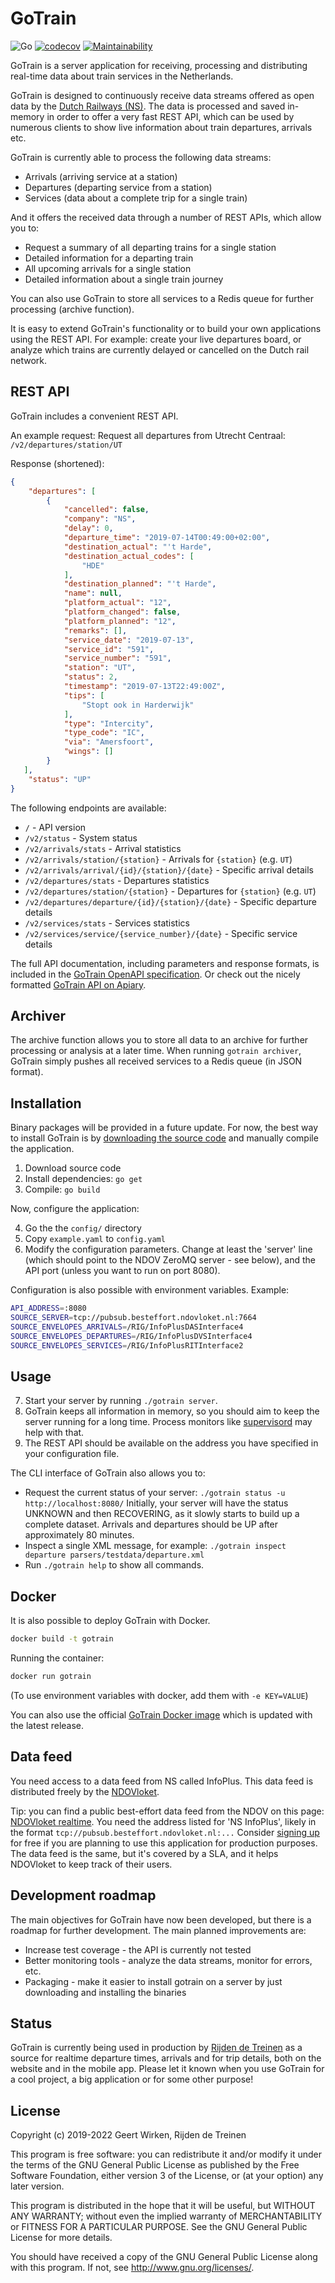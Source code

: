 GoTrain
=======

![Go](https://github.com/rijdendetreinen/gotrain/workflows/Go/badge.svg)
[![codecov](https://codecov.io/gh/rijdendetreinen/gotrain/branch/master/graph/badge.svg)](https://codecov.io/gh/rijdendetreinen/gotrain)
[![Maintainability](https://api.codeclimate.com/v1/badges/e35ed750fa4facc99e92/maintainability)](https://codeclimate.com/github/rijdendetreinen/gotrain/maintainability)

GoTrain is a server application for receiving, processing and distributing
real-time data about train services in the Netherlands.

GoTrain is designed to continuously receive data streams offered as open data
by the [Dutch Railways (NS)](http://www.ns.nl/). The data is processed and
saved in-memory in order to offer a very fast REST API, which can be used by
numerous clients to show live information about train departures, arrivals etc.

GoTrain is currently able to process the following data streams:

* Arrivals (arriving service at a station)
* Departures (departing service from a station)
* Services (data about a complete trip for a single train)

And it offers the received data through a number of REST APIs, which allow you
to:

* Request a summary of all departing trains for a single station
* Detailed information for a departing train
* All upcoming arrivals for a single station
* Detailed information about a single train journey

You can also use GoTrain to store all services to a Redis queue for further
processing (archive function).

It is easy to extend GoTrain's functionality or to build your own applications
using the REST API. For example: create your live departures board, or analyze
which trains are currently delayed or cancelled on the Dutch rail network.

REST API
--------

GoTrain includes a convenient REST API. 

An example request: Request all departures from Utrecht Centraal: 
`/v2/departures/station/UT`

Response (shortened):

```json
{
    "departures": [
        {
            "cancelled": false,
            "company": "NS",
            "delay": 0,
            "departure_time": "2019-07-14T00:49:00+02:00",
            "destination_actual": "'t Harde",
            "destination_actual_codes": [
                "HDE"
            ],
            "destination_planned": "'t Harde",
            "name": null,
            "platform_actual": "12",
            "platform_changed": false,
            "platform_planned": "12",
            "remarks": [],
            "service_date": "2019-07-13",
            "service_id": "591",
            "service_number": "591",
            "station": "UT",
            "status": 2,
            "timestamp": "2019-07-13T22:49:00Z",
            "tips": [
                "Stopt ook in Harderwijk"
            ],
            "type": "Intercity",
            "type_code": "IC",
            "via": "Amersfoort",
            "wings": []
        }
   ],
    "status": "UP"
}
```

The following endpoints are available:

* `/` - API version
* `/v2/status` - System status
* `/v2/arrivals/stats` - Arrival statistics
* `/v2/arrivals/station/{station}` - Arrivals for `{station}` (e.g. `UT`)
* `/v2/arrivals/arrival/{id}/{station}/{date}` - Specific arrival details
* `/v2/departures/stats` - Departures statistics
* `/v2/departures/station/{station}` - Departures for `{station}` (e.g. `UT`)
* `/v2/departures/departure/{id}/{station}/{date}` - Specific departure details
* `/v2/services/stats` - Services statistics
* `/v2/services/service/{service_number}/{date}` - Specific service details

The full API documentation, including parameters and response formats, is included
in the [GoTrain OpenAPI specification](openapi.yaml). Or check out the nicely
formatted [GoTrain API on Apiary](https://rijdendetreinen.docs.apiary.io/).

Archiver
--------

The archive function allows you to store all data to an archive for further
processing or analysis at a later time. When running `gotrain archiver`,
GoTrain simply pushes all received services to a Redis queue (in JSON format).

Installation
------------

Binary packages will be provided in a future update. For now, the best way to install GoTrain is by
[downloading the source code](https://github.com/rijdendetreinen/gotrain/releases) and manually compile
the application.

1. Download source code
2. Install dependencies: `go get`
3. Compile: `go build`

Now, configure the application:

4. Go the the `config/` directory
5. Copy `example.yaml` to `config.yaml`
6. Modify the configuration parameters. Change at least the 'server' line (which should point to the NDOV ZeroMQ server - see below), and the API port (unless you want to run on port 8080).

Configuration is also possible with environment variables. Example:
```bash
API_ADDRESS=:8080
SOURCE_SERVER=tcp://pubsub.besteffort.ndovloket.nl:7664
SOURCE_ENVELOPES_ARRIVALS=/RIG/InfoPlusDASInterface4
SOURCE_ENVELOPES_DEPARTURES=/RIG/InfoPlusDVSInterface4
SOURCE_ENVELOPES_SERVICES=/RIG/InfoPlusRITInterface2
```

Usage
-----

7. Start your server by running `./gotrain server`.
8. GoTrain keeps all information in memory, so you should aim to keep the server running for a long time.
   Process monitors like [supervisord](http://supervisord.org/) may help with that.
9. The REST API should be available on the address you have specified in your configuration file.

The CLI interface of GoTrain also allows you to:

* Request the current status of your server: 
  `./gotrain status -u http://localhost:8080/` 
  Initially, your server will have the status UNKNOWN and then RECOVERING, as it slowly starts to build up a complete dataset.
  Arrivals and departures should be UP after approximately 80 minutes.
* Inspect a single XML message, for example: 
  `./gotrain inspect departure parsers/testdata/departure.xml` 
* Run `./gotrain help` to show all commands.

Docker
------
It is also possible to deploy GoTrain with Docker.
```bash
docker build -t gotrain
```
Running the container:
```bash
docker run gotrain
```
(To use environment variables with docker, add them with `-e KEY=VALUE`)

You can also use the official [GoTrain Docker image](https://hub.docker.com/r/rijdendetreinen/gotrain) which is updated with the latest release.

Data feed
---------

You need access to a data feed from NS called InfoPlus. This data feed is distributed freely by the [NDOVloket](https://ndovloket.nl/).

Tip: you can find a public best-effort data feed from the NDOV on this page: [NDOVloket realtime](http://data.ndovloket.nl/REALTIME.TXT).
You need the address listed for 'NS InfoPlus', likely in the format `tcp://pubsub.besteffort.ndovloket.nl:...` 
Consider [signing up](https://ndovloket.nl/aanmelden/) for free if you are planning to use this application for production purposes.
The data feed is the same, but it's covered by a SLA, and it helps NDOVloket to keep track of their users.

Development roadmap
-------------------

The main objectives for GoTrain have now been developed, but there is a roadmap
for further development. The main planned improvements are:

* Increase test coverage - the API is currently not tested
* Better monitoring tools - analyze the data streams, monitor for errors, etc.
* Packaging - make it easier to install gotrain on a server by just downloading
  and installing the binaries

Status
------

GoTrain is currently being used in production by
[Rijden de Treinen](https://www.rijdendetreinen.nl/) as a source for realtime
departure times, arrivals and for trip details, both on the website and in the
mobile app. Please let it known when you use GoTrain for a cool project, a big
application or for some other purpose!

License
-------

Copyright (c) 2019-2022 Geert Wirken, Rijden de Treinen

This program is free software: you can redistribute it and/or modify
it under the terms of the GNU General Public License as published by
the Free Software Foundation, either version 3 of the License, or
(at your option) any later version.

This program is distributed in the hope that it will be useful,
but WITHOUT ANY WARRANTY; without even the implied warranty of
MERCHANTABILITY or FITNESS FOR A PARTICULAR PURPOSE.  See the
GNU General Public License for more details.

You should have received a copy of the GNU General Public License
along with this program.  If not, see <http://www.gnu.org/licenses/>.
